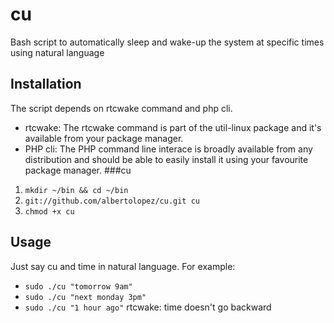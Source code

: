 cu
==

Bash script to automatically sleep and wake-up the system at specific times using natural language

Installation
------------

The script depends on rtcwake command and php cli.

- rtcwake:
The rtcwake command is part of the util-linux package and it's available from your package manager.
- PHP cli:
The PHP command line interace is broadly available from any distribution and should be able to easily install it using your favourite package manager.
###cu

1. `mkdir ~/bin && cd ~/bin`
2. `git://github.com/albertolopez/cu.git cu`
3. `chmod +x cu`

Usage
-----
Just say cu and time in natural language. For example:

* `sudo ./cu "tomorrow 9am"`
* `sudo ./cu "next monday 3pm"`
* `sudo ./cu "1 hour ago"` rtcwake: time doesn't go backward
